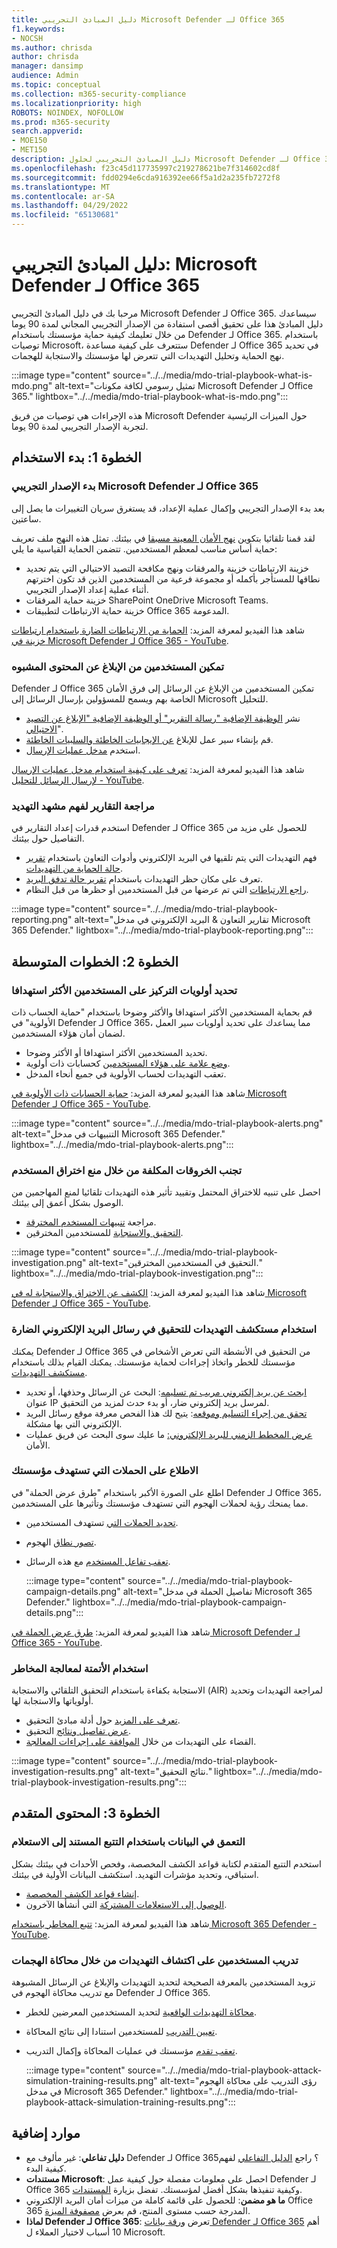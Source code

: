 ```yaml
---
title: دليل المبادئ التجريبي Microsoft Defender لـ Office 365
f1.keywords:
- NOCSH
ms.author: chrisda
author: chrisda
manager: dansimp
audience: Admin
ms.topic: conceptual
ms.collection: m365-security-compliance
ms.localizationpriority: high
ROBOTS: NOINDEX, NOFOLLOW
ms.prod: m365-security
search.appverid:
- MOE150
- MET150
description: دليل المبادئ التجريبي لحلول Microsoft Defender لـ Office 365.
ms.openlocfilehash: f23c45d117735997c219278621be7f314602cd8f
ms.sourcegitcommit: fdd0294e6cda916392ee66f5a1d2a235fb7272f8
ms.translationtype: MT
ms.contentlocale: ar-SA
ms.lasthandoff: 04/29/2022
ms.locfileid: "65130681"
---
```

# <a name="trial-playbook-microsoft-defender-for-office-365"></a>دليل المبادئ التجريبي: Microsoft Defender لـ Office 365

مرحبا بك في دليل المبادئ التجريبي Microsoft Defender لـ Office 365. سيساعدك دليل المبادئ هذا على تحقيق أقصى استفادة من الإصدار التجريبي المجاني لمدة 90 يوما من خلال تعليمك كيفية حماية مؤسستك باستخدام Defender لـ Office 365. باستخدام توصيات Microsoft، ستتعرف على كيفية مساعدة Defender لـ Office 365 في تحديد نهج الحماية وتحليل التهديدات التي تتعرض لها مؤسستك والاستجابة للهجمات.

:::image type="content" source="../../media/mdo-trial-playbook-what-is-mdo.png" alt-text="تمثيل رسومي لكافة مكونات Microsoft Defender لـ Office 365." lightbox="../../media/mdo-trial-playbook-what-is-mdo.png":::

هذه الإجراءات هي توصيات من فريق Microsoft Defender حول الميزات الرئيسية لتجربة الإصدار التجريبي لمدة 90 يوما.

## <a name="step-1-getting-started"></a>الخطوة 1: بدء الاستخدام

### <a name="start-your-microsoft-defender-for-office-365-trial"></a>بدء الإصدار التجريبي Microsoft Defender لـ Office 365

بعد بدء الإصدار التجريبي وإكمال عملية الإعداد، قد يستغرق سريان التغييرات ما يصل إلى ساعتين.

لقد قمنا تلقائيا بتكوين [نهج الأمان المعينة مسبقا](preset-security-policies.md) في بيئتك. تمثل هذه النهج ملف تعريف حماية أساس مناسب لمعظم المستخدمين. تتضمن الحماية القياسية ما يلي:

- خزينة الارتباطات خزينة والمرفقات ونهج مكافحة التصيد الاحتيالي التي يتم تحديد نطاقها للمستأجر بأكمله أو مجموعة فرعية من المستخدمين الذين قد تكون اخترتهم أثناء عملية إعداد الإصدار التجريبي.
- خزينة حماية المرفقات SharePoint OneDrive Microsoft Teams.
- خزينة حماية الارتباطات لتطبيقات Office 365 المدعومة.

شاهد هذا الفيديو لمعرفة المزيد: [الحماية من الارتباطات الضارة باستخدام ارتباطات خزينة في Microsoft Defender لـ Office 365 - YouTube](https://www.youtube.com/watch?v=vhIJ1Veq36Y&list=PL3ZTgFEc7LystRja2GnDeUFqk44k7-KXf&index=9).

### <a name="enable-users-to-report-suspicious-content"></a>تمكين المستخدمين من الإبلاغ عن المحتوى المشبوه

Defender لـ Office 365 تمكين المستخدمين من الإبلاغ عن الرسائل إلى فرق الأمان الخاصة بهم ويسمح للمسؤولين بإرسال الرسائل إلى Microsoft للتحليل.

- نشر [الوظيفة الإضافية "رسالة التقرير" أو الوظيفة الإضافية "الإبلاغ عن التصيد الاحتيالي](enable-the-report-message-add-in.md)".
- قم بإنشاء سير عمل للإبلاغ [عن الإيجابيات الخاطئة والسلبيات الخاطئة](report-false-positives-and-false-negatives.md).
- استخدم [مدخل عمليات الإرسال](admin-submission.md).

شاهد هذا الفيديو لمعرفة المزيد: [تعرف على كيفية استخدام مدخل عمليات الإرسال لإرسال الرسائل للتحليل - YouTube](https://www.youtube.com/watch?v=ta5S09Yz6Ks&ab_channel=MicrosoftSecurit).

### <a name="review-reports-to-understand-the-threat-landscape"></a>مراجعة التقارير لفهم مشهد التهديد

استخدم قدرات إعداد التقارير في Defender لـ Office 365 للحصول على مزيد من التفاصيل حول بيئتك.

- فهم التهديدات التي يتم تلقيها في البريد الإلكتروني وأدوات التعاون باستخدام [تقرير حالة الحماية من التهديدات](view-email-security-reports.md#threat-protection-status-report).
- تعرف على مكان حظر التهديدات باستخدام [تقرير حالة تدفق البريد](view-email-security-reports.md#mailflow-status-report).
- [راجع الارتباطات](view-reports-for-mdo.md#url-protection-report) التي تم عرضها من قبل المستخدمين أو حظرها من قبل النظام.

:::image type="content" source="../../media/mdo-trial-playbook-reporting.png" alt-text="تقارير التعاون & البريد الإلكتروني في مدخل Microsoft 365 Defender." lightbox="../../media/mdo-trial-playbook-reporting.png":::

## <a name="step-2-intermediate-steps"></a>الخطوة 2: الخطوات المتوسطة

### <a name="prioritize-focus-on-your-most-targeted-users"></a>تحديد أولويات التركيز على المستخدمين الأكثر استهدافا

قم بحماية المستخدمين الأكثر استهدافا والأكثر وضوحا باستخدام "حماية الحساب ذات الأولوية" في Defender لـ Office 365، مما يساعدك على تحديد أولويات سير العمل لضمان أمان هؤلاء المستخدمين.

- تحديد المستخدمين الأكثر استهدافا أو الأكثر وضوحا.
- [وضع علامة على هؤلاء المستخدمين](../../admin/setup/priority-accounts.md#add-priority-accounts-from-the-setup-page) كحسابات ذات أولوية.
- تعقب التهديدات لحساب الأولوية في جميع أنحاء المدخل.

شاهد هذا الفيديو لمعرفة المزيد: [حماية الحسابات ذات الأولوية في Microsoft Defender لـ Office 365 - YouTube](https://www.youtube.com/watch?v=tqnj0TlzQcI&list=PL3ZTgFEc7LystRja2GnDeUFqk44k7-KXf&index=11).

:::image type="content" source="../../media/mdo-trial-playbook-alerts.png" alt-text="التنبيهات في مدخل Microsoft 365 Defender." lightbox="../../media/mdo-trial-playbook-alerts.png":::

### <a name="avoid-costly-breaches-by-preventing-user-compromise"></a>تجنب الخروقات المكلفة من خلال منع اختراق المستخدم

احصل على تنبيه للاختراق المحتمل وتقييد تأثير هذه التهديدات تلقائيا لمنع المهاجمين من الوصول بشكل أعمق إلى بيئتك.

- مراجعة [تنبيهات المستخدم المخترقة](address-compromised-users-quickly.md#compromised-user-alerts).
- [التحقيق والاستجابة](address-compromised-users-quickly.md) للمستخدمين المخترقين.

:::image type="content" source="../../media/mdo-trial-playbook-investigation.png" alt-text="التحقيق في المستخدمين المخترقين." lightbox="../../media/mdo-trial-playbook-investigation.png":::

شاهد هذا الفيديو لمعرفة المزيد: [الكشف عن الاختراق والاستجابة له في Microsoft Defender لـ Office 365 - YouTube](https://www.youtube.com/watch?v=Pc7y3a-wdR0&list=PL3ZTgFEc7LystRja2GnDeUFqk44k7-KXf&index=5).

### <a name="use-threat-explorer-to-investigate-malicious-email"></a>استخدام مستكشف التهديدات للتحقيق في رسائل البريد الإلكتروني الضارة

يمكنك Defender لـ Office 365 من التحقيق في الأنشطة التي تعرض الأشخاص في مؤسستك للخطر واتخاذ إجراءات لحماية مؤسستك. يمكنك القيام بذلك باستخدام [مستكشف التهديدات](threat-explorer.md).

- [ابحث عن بريد إلكتروني مريب تم تسليمه](investigate-malicious-email-that-was-delivered.md#find-suspicious-email-that-was-delivered): البحث عن الرسائل وحذفها، أو تحديد عنوان IP لمرسل بريد إلكتروني ضار، أو بدء حدث لمزيد من التحقيق.
- [تحقق من إجراء التسليم وموقعه](investigate-malicious-email-that-was-delivered.md#check-the-delivery-action-and-location): يتيح لك هذا الفحص معرفة موقع رسائل البريد الإلكتروني التي بها مشكلة.
- [عرض المخطط الزمني للبريد الإلكتروني:](investigate-malicious-email-that-was-delivered.md#view-the-timeline-of-your-email) ما عليك سوى البحث عن فريق عمليات الأمان.

### <a name="see-campaigns-targeting-your-organization"></a>الاطلاع على الحملات التي تستهدف مؤسستك

اطلع على الصورة الأكبر باستخدام "طرق عرض الحملة" في Defender لـ Office 365، مما يمنحك رؤية لحملات الهجوم التي تستهدف مؤسستك وتأثيرها على المستخدمين.

- [تحديد الحملات التي](campaigns.md#what-is-a-campaign) تستهدف المستخدمين.
- [تصور نطاق](campaigns.md#campaign-views-in-the-microsoft-365-defender-portal) الهجوم.
- [تعقب تفاعل المستخدم](campaigns.md#campaign-details) مع هذه الرسائل.

  :::image type="content" source="../../media/mdo-trial-playbook-campaign-details.png" alt-text="تفاصيل الحملة في مدخل Microsoft 365 Defender." lightbox="../../media/mdo-trial-playbook-campaign-details.png":::

شاهد هذا الفيديو لمعرفة المزيد: [طرق عرض الحملة في Microsoft Defender لـ Office 365 - YouTube](https://www.youtube.com/watch?v=DvqzzYKu7cQ&list=PL3ZTgFEc7LystRja2GnDeUFqk44k7-KXf&index=14).

### <a name="use-automation-to-remediate-risks"></a>استخدام الأتمتة لمعالجة المخاطر

الاستجابة بكفاءة باستخدام التحقيق التلقائي والاستجابة (AIR) لمراجعة التهديدات وتحديد أولوياتها والاستجابة لها.

- [تعرف على المزيد](automated-investigation-response-office.md) حول أدلة مبادئ التحقيق.
- [عرض تفاصيل ونتائج](email-analysis-investigations.md) التحقيق.
- القضاء على التهديدات من خلال [الموافقة على إجراءات المعالجة](air-remediation-actions.md).

:::image type="content" source="../../media/mdo-trial-playbook-investigation-results.png" alt-text="نتائج التحقيق." lightbox="../../media/mdo-trial-playbook-investigation-results.png":::

## <a name="step-3-advanced-content"></a>الخطوة 3: المحتوى المتقدم

### <a name="dive-deep-into-data-with-query-based-hunting"></a>التعمق في البيانات باستخدام التتبع المستند إلى الاستعلام

استخدم التتبع المتقدم لكتابة قواعد الكشف المخصصة، وفحص الأحداث في بيئتك بشكل استباقي، وتحديد مؤشرات التهديد. استكشف البيانات الأولية في بيئتك.

- [إنشاء قواعد الكشف المخصصة](../defender/advanced-hunting-overview.md#get-started-with-advanced-hunting).
- [الوصول إلى الاستعلامات المشتركة](../defender/advanced-hunting-shared-queries.md) التي أنشأها الآخرون.

شاهد هذا الفيديو لمعرفة المزيد: [تتبع المخاطر باستخدام Microsoft 365 Defender - YouTube](https://www.youtube.com/watch?v=l3OmH4U6XAs&list=PL3ZTgFEc7Lyt1O81TZol31YXve4e6lyQu&index=4).

### <a name="train-users-to-spot-threats-by-simulating-attacks"></a>تدريب المستخدمين على اكتشاف التهديدات من خلال محاكاة الهجمات

تزويد المستخدمين بالمعرفة الصحيحة لتحديد التهديدات والإبلاغ عن الرسائل المشبوهة مع تدريب محاكاة الهجوم في Defender لـ Office 365.

- [محاكاة التهديدات الواقعية](attack-simulation-training.md) لتحديد المستخدمين المعرضين للخطر.
- [تعيين التدريب](attack-simulation-training.md#assign-training) للمستخدمين استنادا إلى نتائج المحاكاة.
- [تعقب تقدم](attack-simulation-training-insights.md) مؤسستك في عمليات المحاكاة وإكمال التدريب.

  :::image type="content" source="../../media/mdo-trial-playbook-attack-simulation-training-results.png" alt-text="رؤى التدريب على محاكاة الهجوم في مدخل Microsoft 365 Defender." lightbox="../../media/mdo-trial-playbook-attack-simulation-training-results.png":::

## <a name="additional-resources"></a>موارد إضافية

- **دليل تفاعلي**: غير مألوف مع Defender لـ Office 365؟ راجع [الدليل التفاعلي](https://mslearn.cloudguides.com/guides/Safeguard%20your%20organization%20with%20Microsoft%20Defender%20for%20Office%20365) لفهم كيفية البدء.
- **مستندات Microsoft**: احصل على معلومات مفصلة حول كيفية عمل Defender لـ Office 365 وكيفية تنفيذها بشكل أفضل لمؤسستك. تفضل بزيارة [المستندات](overview.md).
- **ما هو مضمن**: للحصول على قائمة كاملة من ميزات أمان البريد الإلكتروني Office 365 المدرجة حسب مستوى المنتج، قم بعرض [مصفوفة الميزة](/office365/servicedescriptions/office-365-advanced-threat-protection-service-description#feature-availability).
- **لماذا Defender لـ Office 365**: تعرض [ورقة بيانات Defender لـ Office 365](https://query.prod.cms.rt.microsoft.com/cms/api/am/binary/RE4FCiy) أهم 10 أسباب لاختيار العملاء ل Microsoft.
